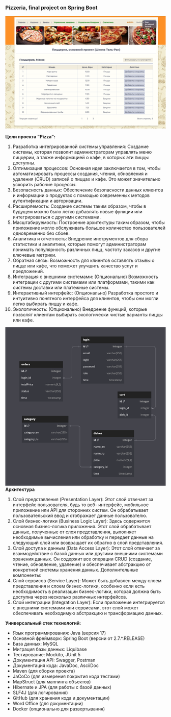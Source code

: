 ### **Pizzeria, final project on Spring Boot**
![Project view](https://github.com/sergey-zabolotnyi/project-spring-pizza/blob/main/src/main/resources/static/pics/pizza_screenshot.png)

**Цели проекта "Pizza":**
1. Разработка интегрированной системы управления: Создание системы, которая позволит администраторам управлять меню пиццерии, а также информацией о кафе, в которых эти пиццы доступны.
2. Оптимизация процессов: Основная идея заключается в том, чтобы автоматизировать процессы создания, чтения, обновления и удаления (CRUD) записей о пиццах и кафе. Это может значительно ускорить рабочие процессы.
3. Безопасность данных: Обеспечение безопасности данных клиентов и информации о продуктах с помощью современных методов аутентификации и авторизации.
4. Расширяемость: Создание системы таким образом, чтобы в будущем можно было легко добавлять новые функции или интегрироваться с другими системами.
5. Масштабируемость: Построение архитектуры таким образом, чтобы приложение могло обслуживать большое количество пользователей одновременно без сбоев.
6. Аналитика и отчетность: Внедрение инструментов для сбора статистики и аналитики, которые помогут администраторам понимать популярность различных пицц, частоту заказов и другие ключевые метрики.
7. Обратная связь: Возможность для клиентов оставлять отзывы о пицце или кафе, что поможет улучшить
   качество услуг и предложений.
8. Интеграция с внешними системами: (Опционально) Возможность интеграции с другими системами или
   платформами, такими как системы доставки или платежные системы.
9. Интерактивный интерфейс: (Опционально) Разработка простого и интуитивно понятного интерфейса для
   клиентов, чтобы они могли легко выбирать пиццу и кафе.
10. Экологичность: (Опционально) Внедрение функций, которые позволят клиентам выбирать экологически чистые варианты пиццы или кафе.

![Project view](https://github.com/sergey-zabolotnyi/project-spring-pizza/blob/main/src/main/resources/static/pics/BD.png)
**Архитектура**
1. Слой представления (Presentation Layer): Этот слой отвечает за интерфейс пользователя, будь то веб- интерфейс, мобильное приложение или API для сторонних систем. Он обрабатывает пользовательский ввод и отображает данные пользователю.
2. Слой бизнес-логики (Business Logic Layer): Здесь содержится основная бизнес-логика приложения. Этот слой обрабатывает данные, полученные от слоя представления, выполняет необходимые вычисления или обработку и передает данные на следующий слой или возвращает их обратно в слой представления.
3. Слой доступа к данным (Data Access Layer): Этот слой отвечает за взаимодействие с базой данных или другими внешними системами хранения данных. Он содержит все операции CRUD (создание, чтение, обновление, удаление) и обеспечивает абстракцию от конкретной системы хранения данных.
   Дополнительные компоненты:
4. Слой сервисов (Service Layer): Может быть добавлен между слоем представления и слоем бизнес-логики, особенно если есть необходимость в реализации бизнес-логики, которая должна быть доступна через несколько различных интерфейсов.
5. Слой интеграции (Integration Layer): Если приложение интегрируется с внешними системами или сервисами, этот слой может обеспечивать необходимую абстракцию и трансформацию данных.

**Универсальный стек технологий:**
* Язык программирования: Java (версия 17)
* Основной фреймворк: Spring Boot (версии от 2.7.*.RELEASE)
* База данных: MySQL
* Миграция базы данных: Liquibase
* Тестирование: Mockito, JUnit 5
* Документация API: Swagger, Postman
* Документация кода: JavaDoc, AsciiDoc
* Maven (для сборки проекта)
* JaCoCo (для измерения покрытия кода тестами)
* MapStruct (для маппинга объектов)
* Hibernate и JPA (для работы с базой данных)
* SLF4J (для логирования)
* GitHub (для хранения кода и документации)
* Word Office (для документации)
* Docker (опционально для развертывания)
